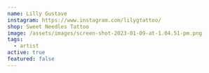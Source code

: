 ```yaml
---
name: Lilly Gustave
instagram: https://www.instagram.com/lilygtattoo/
shop: Sweet Needles Tattoo
image: /assets/images/screen-shot-2023-01-09-at-1.04.51-pm.png
tags:
  - artist
active: true
featured: false
---
```

